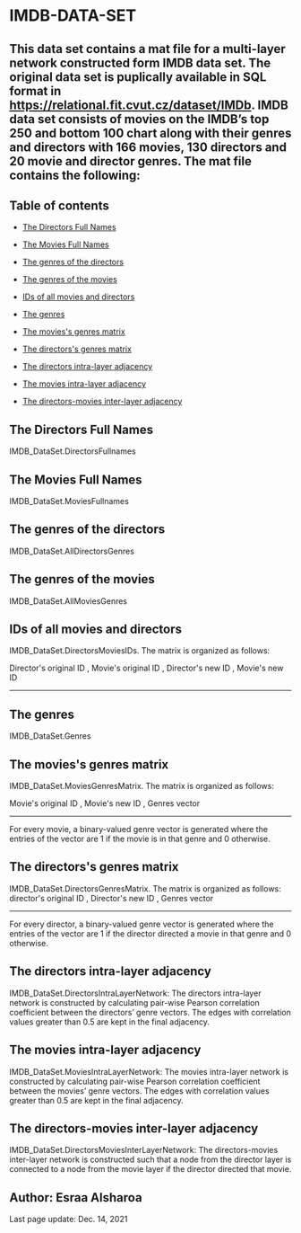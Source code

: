 # IMDB-DATA-SET
This data set contains a mat file for a multi-layer network constructed form IMDB data set. The original data set is puplically available in SQL format in https://relational.fit.cvut.cz/dataset/IMDb.
IMDB data set consists of movies on the IMDB’s top 250 and bottom 100 chart along with their genres and directors with  166 movies, 130 directors and 20 movie and director genres.
The mat file contains the following:
-----------------------------------------------------------------
## Table of contents
* [The Directors Full Names](#The-Directors-Full-Names) 

* [The Movies Full Names](#The-Movies-Full-Names)

* [The genres of the directors](#The-genres-of-the-directors)
* [The genres of the movies](#The-genres-of-the-movies)
* [IDs of all movies and directors](#IDs-of-all-movies-and-directors)
* [The genres](#The-genres)
* [The movies's genres matrix ](#The-movies's-genres-matrix) 
* [The directors's genres matrix](#The-directors's-genres-matrix)
* [The directors intra-layer adjacency](#The-directors-intra-layer-adjacency)
* [The movies intra-layer adjacency](#The-movies-intra-layer-adjacency)
* [The directors-movies inter-layer adjacency](#The-directors-movies-inter-layer-adjacency)


## The Directors Full Names
IMDB_DataSet.DirectorsFullnames

## The Movies Full Names
IMDB_DataSet.MoviesFullnames

## The genres of the directors
IMDB_DataSet.AllDirectorsGenres

## The genres of the movies
IMDB_DataSet.AllMoviesGenres

## IDs of all movies and directors
IMDB_DataSet.DirectorsMoviesIDs. The matrix is organized as follows:

Director's original ID ,    Movie's original ID  , Director's new ID ,  Movie's new ID
----------------------     -------------------   -----------------   --------------

## The genres
IMDB_DataSet.Genres


## The movies's genres matrix 
IMDB_DataSet.MoviesGenresMatrix. The matrix is organized as follows:

Movie's original ID , Movie's new ID  , Genres vector
-------------------  --------------  -------------
For every movie, a binary-valued genre vector is generated where the entries of the vector are 1 if the movie is in that genre and 0 otherwise.


## The directors's genres matrix
IMDB_DataSet.DirectorsGenresMatrix. The matrix is organized as follows:
director's original ID ,  Director's new ID  , Genres vector
----------------------   -----------------   -------------
For every director, a binary-valued genre vector is generated where the entries of the vector are 1 if the director directed a movie in that genre and 0 otherwise.


## The directors intra-layer adjacency
IMDB_DataSet.DirectorsIntraLayerNetwork: The directors intra-layer network is constructed by calculating pair-wise Pearson correlation coefficient between
the directors’ genre vectors. The edges with correlation values
greater than 0.5 are kept in the final adjacency.

  
## The movies intra-layer adjacency
IMDB_DataSet.MoviesIntraLayerNetwork: The movies intra-layer network is constructed by calculating pair-wise Pearson correlation coefficient between
the movies’ genre vectors. The edges with correlation values
greater than 0.5 are kept in the final adjacency.



## The directors-movies inter-layer adjacency
IMDB_DataSet.DirectorsMoviesInterLayerNetwork: The directors-movies inter-layer network is constructed
such that a node from the director layer is connected to a
node from the movie layer if the director directed that movie.


Author: Esraa Alsharoa
------------------------
Last page update: Dec. 14, 2021

